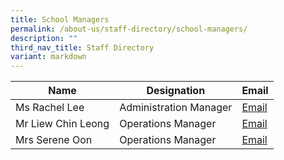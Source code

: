 ```yaml
---
title: School Managers
permalink: /about-us/staff-directory/school-managers/
description: ""
third_nav_title: Staff Directory
variant: markdown
---
```

| Name | Designation | Email |
| -------- | -------- | -------- |
| Ms Rachel Lee     | Administration Manager     | <a href="mailto:Rachel_Lee@schools.gov.sg" target="">Email</a>     |
| Mr Liew Chin Leong     | Operations Manager     | <a href="mailto:liew_chin_leong@schools.gov.sg" target="">Email</a>     |
| Mrs Serene Oon     | Operations Manager     | <a href="mailto:serene_sing_ching_lan@schools.gov.sg" target="">Email</a>     |